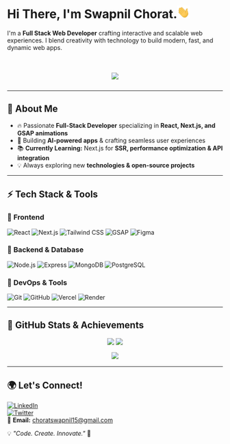 <h1>Hi There, I'm Swapnil Chorat.<img  src="https://raw.githubusercontent.com/ABSphreak/ABSphreak/master/gifs/Hi.gif" width="30px"></h1>

I'm a **Full Stack Web Developer** crafting interactive and scalable web experiences. I blend creativity with technology to build modern, fast, and dynamic web apps.

<h1 align="center">
  <img src="https://readme-typing-svg.herokuapp.com?font=Fira+Code&size=27&pause=1000&color=fffff&width=500&lines=CODE+|+CREATE+|+INNOVATE;FRONTEND+|+BACKEND+|+DESIGN;FULL+STACK+WEB+DEVELOPER!">
</h1>

---

## 👋 **About Me**  
- 🔥 Passionate **Full-Stack Developer** specializing in **React, Next.js, and GSAP animations**  
- 🚀 Building **AI-powered apps** & crafting seamless user experiences  
- 📚 **Currently Learning:** Next.js for **SSR, performance optimization & API integration**  
- 💡 Always exploring new **technologies & open-source projects**  

---

## ⚡ **Tech Stack & Tools**  

### 🔹 **Frontend**
![React](https://img.shields.io/badge/React-61DAFB?style=for-the-badge&logo=react&logoColor=black)
![Next.js](https://img.shields.io/badge/Next.js-black?style=for-the-badge&logo=next.js&logoColor=white)
![Tailwind CSS](https://img.shields.io/badge/TailwindCSS-06B6D4?style=for-the-badge&logo=tailwindcss&logoColor=white)
![GSAP](https://img.shields.io/badge/GSAP-88CE02?style=for-the-badge&logo=greensock&logoColor=black)
![Figma](https://img.shields.io/badge/Figma-FF7262?style=for-the-badge&logo=figma&logoColor=white)

### 🔹 **Backend & Database**
![Node.js](https://img.shields.io/badge/Node.js-339933?style=for-the-badge&logo=node.js&logoColor=white)
![Express](https://img.shields.io/badge/Express.js-000000?style=for-the-badge&logo=express&logoColor=white)
![MongoDB](https://img.shields.io/badge/MongoDB-47A248?style=for-the-badge&logo=mongodb&logoColor=white)
![PostgreSQL](https://img.shields.io/badge/PostgreSQL-336791?style=for-the-badge&logo=postgresql&logoColor=white)

### 🔹 **DevOps & Tools**
![Git](https://img.shields.io/badge/Git-F05032?style=for-the-badge&logo=git&logoColor=white)
![GitHub](https://img.shields.io/badge/GitHub-181717?style=for-the-badge&logo=github&logoColor=white)
![Vercel](https://img.shields.io/badge/Vercel-black?style=for-the-badge&logo=vercel&logoColor=white)
![Render](https://img.shields.io/badge/Render-0466C8?style=for-the-badge&logo=render&logoColor=white)

---

## 🚀 **GitHub Stats & Achievements**  

<p align="center">
  <img src="https://github-readme-stats.vercel.app/api?username=SwapniL1563&show_icons=true&theme=radical" width="48%">
  <img src="https://github-readme-streak-stats.herokuapp.com/?user=SwapniL1563&theme=radical" width="48%">
</p>

<p align="center">
  <img src="https://github-readme-stats.vercel.app/api/top-langs/?username=SwapniL1563&layout=compact&theme=radical" width="48%">
</p>

---


## 🌍 **Let's Connect!**  
[![LinkedIn](https://img.shields.io/badge/LinkedIn-blue?style=for-the-badge&logo=linkedin)](https://www.linkedin.com/in/swapnil-chorat-570497344/)  
[![Twitter](https://img.shields.io/badge/Twitter-blue?style=for-the-badge&logo=twitter)](https://twitter.com/your-handle)  
📧 **Email:** choratswapnil15@gmail.com  

💡 _"Code. Create. Innovate."_ 🚀  
